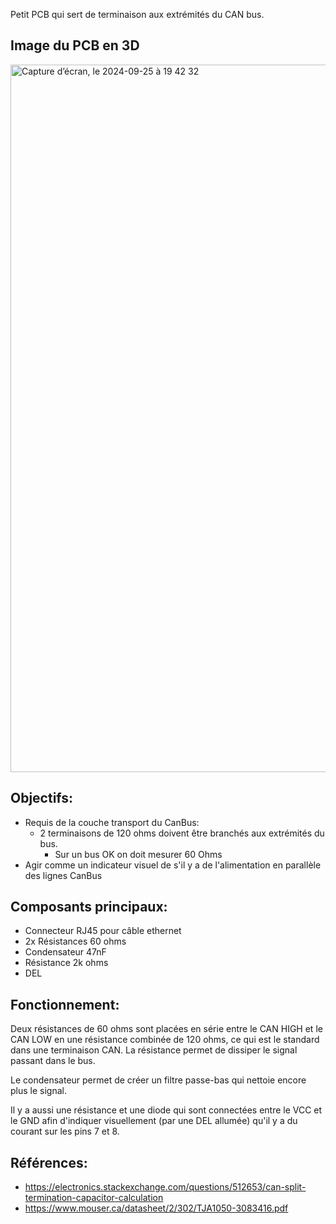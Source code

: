 Petit PCB qui sert de terminaison aux extrémités du CAN bus.

## Image du PCB en 3D

<img width="1132" alt="Capture d’écran, le 2024-09-25 à 19 42 32" src="https://github.com/user-attachments/assets/1a5d2ab4-045d-48e1-a774-91f14ac8250a">

## Objectifs:

- Requis de la couche transport du CanBus:
  - 2 terminaisons de 120 ohms doivent être branchés aux extrémités du bus.
    - Sur un bus OK on doit mesurer 60 Ohms
- Agir comme un indicateur visuel de s'il y a de l'alimentation en parallèle des lignes CanBus

## Composants principaux:

- Connecteur RJ45 pour câble ethernet
- 2x Résistances 60 ohms
- Condensateur 47nF
- Résistance 2k ohms
- DEL

## Fonctionnement:

Deux résistances de 60 ohms sont placées en série entre le CAN HIGH et le CAN LOW en une résistance combinée de 120 ohms, ce qui est le standard dans une terminaison CAN. La résistance permet de dissiper le signal passant dans le bus.

Le condensateur permet de créer un filtre passe-bas qui nettoie encore plus le signal.

Il y a aussi une résistance et une diode qui sont connectées entre le VCC et le GND afin d'indiquer visuellement (par une DEL allumée) qu'il y a du courant sur les pins 7 et 8.

## Références:

- https://electronics.stackexchange.com/questions/512653/can-split-termination-capacitor-calculation
- https://www.mouser.ca/datasheet/2/302/TJA1050-3083416.pdf
